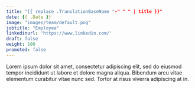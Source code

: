 ```yaml
---
title: "{{ replace .TranslationBaseName "-" " " | title }}"
date: {{ .Date }}
image: "images/team/default.png"
jobtitle: "Employee"
linkedinurl: 'https://www.linkedin.com/'
draft: false
weight: 100
promoted: false
---
```


Lorem ipsum dolor sit amet, consectetur adipiscing elit, sed do eiusmod tempor incididunt ut labore et dolore magna aliqua. Bibendum arcu vitae elementum curabitur vitae nunc sed. Tortor at risus viverra adipiscing at in.
